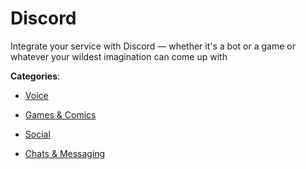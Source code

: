 # Discord

Integrate your service with Discord — whether it's a bot or a game or whatever your wildest imagination can come up with

**Categories**:

- [Voice](https://github/apis-list/apis-list#voice)

- [Games & Comics](https://github/apis-list/apis-list#games-and-comics)

- [Social](https://github/apis-list/apis-list#social)

- [Chats & Messaging](https://github/apis-list/apis-list#chats-and-messaging)



